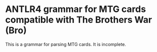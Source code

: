 # ANTLR4 grammar for MTG cards compatible with The Brothers War (Bro)

This is a grammar for parsing MTG cards. It is incomplete.
